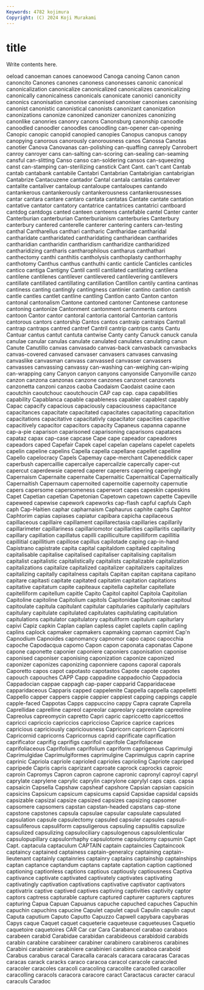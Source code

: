 ```yaml
---
Keywords: 4782 kojimura
Copyright: (C) 2024 Koji Murakami
---
```


# title

Write contents here.



oeload
canoeman canoes canoewood Canoga canoing Canon canon canoncito Canones canones
canoness canonesses canonic canonical canonicalization canonicalize canonicalized canonicalizes canonicalizing canonically
canonicalness canonicals canonicate canonici canonicity canonics canonisation canonise canonised canoniser
canonises canonising canonist canonistic canonistical canonists canonizant canonization canonizations canonize
canonized canonizer canonizes canonizing canonlike canonries canonry canons Canonsburg canonship
canoodle canoodled canoodler canoodles canoodling can-opener can-opening Canopic canopic canopid
canopied canopies Canopus canopus canopy canopying canorous canorously canorousness canos
Canossa Canotas canotier Canova Canovanas can-polishing can-quaffing canreply Canrobert canroy
canroyer cans can-salting can-scoring can-sealing can-seaming cansful can-slitting Canso canso
can-soldering cansos can-squeezing canst can-stamping can-sterilizing canstick Cant Cant. can't
cant Cantab cantab cantabank cantabile Cantabri Cantabrian Cantabrigian cantabrigian Cantabrize
Cantacuzene cantador Cantal cantala cantalas cantalever cantalite cantaliver cantaloup cantaloupe
cantaloupes cantando cantankerous cantankerously cantankerousness cantankerousnesses cantar cantara cantare cantaro
cantata cantatas Cantate cantate cantation cantative cantator cantatory cantatrice cantatrices
cantatrici cantboard cantdog cantdogs canted canteen canteens cantefable cantel Canter
canter Canterburian canterburian Canterburianism canterburies Canterbury canterbury cantered canterelle canterer
cantering canters can-testing canthal Cantharellus canthari cantharic Cantharidae cantharidal cantharidate
cantharidated cantharidating cantharidean cantharides cantharidian cantharidin cantharidism cantharidize cantharidized cantharidizing
cantharis cantharophilous cantharus canthathari canthectomy canthi canthitis cantholysis canthoplasty canthorrhaphy
canthotomy Canthus canthus canthuthi cantic canticle Canticles canticles cantico cantiga
Cantigny Cantil cantil cantilated cantilating cantilena cantilene cantilenes cantilever cantilevered
cantilevering cantilevers cantillate cantillated cantillating cantillation Cantillon cantily cantina cantinas
cantiness canting cantingly cantingness cantinier cantino cantion cantish cantle cantles
cantlet cantline cantling Cantlon canto Canton canton cantonal cantonalism Cantone
cantoned cantoner Cantonese cantonese cantoning cantonize Cantonment cantonment cantonments cantons
cantoon Cantor cantor cantoral cantoria cantorial Cantorian cantoris cantorous cantors
cantorship Cantos cantos cantraip cantraips Cantrall cantrap cantraps cantred cantref
Cantril cantrip cantrips cants Cantu Cantuar cantus cantut cantuta cantwise
Canty canty Canuck canuck canula canulae canular canulas canulate canulated
canulates canulating canun Canute Canutillo canvas canvasado canvas-back canvasback canvasbacks
canvas-covered canvased canvaser canvasers canvases canvasing canvaslike canvasman canvass canvassed
canvasser canvassers canvasses canvassing canvassy can-washing can-weighing can-wiping can-wrapping cany
Canyon canyon canyons canyonside Canyonville canzo canzon canzona canzonas canzone
canzones canzonet canzonets canzonetta canzoni canzos caoba Caodaism Caodaist caoine
caon caoutchin caoutchouc caoutchoucin CAP cap cap. capa capabilities capability
Capablanca capable capableness capabler capablest capably Capac capacify capacious capaciously
capaciousness capacitance capacitances capacitate capacitated capacitates capacitating capacitation capacitations capacitative
capacitativly capacitator capacities capacitive capacitively capacitor capacitors capacity Capaneus capanna
capanne cap-a-pie caparison caparisoned caparisoning caparisons capataces capataz capax cap-case
capcase Cape cape capeador capeadores capeadors caped Capefair Capek capel
capelan capelans capelet capelets capelin capeline capelins Capella capella capellane
capellet capelline Capello capelocracy Capels Capemay cape-merchant Capeneddick caper caperbush
capercaillie capercailye capercailzie capercally caper-cut capercut caperdewsie capered caperer caperers
capering caperingly Capernaism Capernaite capernaite Capernaitic Capernaitical Capernaitically Capernaitish Capernaum
capernoited capernoitie capernoity capernutie capers capersome capersomeness caperwort capes capeskin
capeskins Capet Capetian capetian Capetonian Capetown capetown capette Capeville capeweed
capewise capework capeworks cap-flash capful capfuls Caph caph Cap-Haitien caphar
capharnaism Caphaurus caphite caphs Caphtor Caphtorim capias capiases capiatur capibara
capicha capilaceous capillaceous capillaire capillament capillarectasia capillaries capillarily capillarimeter capillariness
capillariomotor capillarities capillaritis capillarity capillary capillation capillatus capilli capilliculture capilliform
capillitia capillitial capillitium capillose capillus capilotade caping cap-in-hand Capistrano capistrate
capita capital capitaldom capitaled capitaling capitalisable capitalise capitalised capitaliser capitalising
capitalism capitalist capitalistic capitalistically capitalists capitalizable capitalization capitalizations capitalize capitalized
capitalizer capitalizers capitalizes capitalizing capitally capitalness capitals Capitan capitan capitana
capitano capitare capitasti capitate capitated capitatim capitation capitations capitative capitatum
capite capiteaux capitella capitellar capitellate capitelliform capitellum capitle Capito Capitol
capitol Capitola Capitolian Capitoline capitoline Capitolium capitols Capitonidae Capitoninae capitoul
capitoulate capitula capitulant capitular capitularies capitularly capitulars capitulary capitulate capitulated
capitulates capitulating capitulation capitulations capitulator capitulatory capituliform capitulum capiturlary capivi
Capiz capkin Caplan caplan capless caplet caplets caplin capling caplins
caplock capmaker capmakers capmaking capman capmint Cap'n Capnodium Capnoides capnomancy
capnomor capo capoc capocchia capoche Capodacqua capomo Capon capon caponata
caponatas Capone capone caponette caponier caponiere caponiers caponisation caponise caponised
caponiser caponising caponization caponize caponized caponizer caponizes caponizing caponniere capons
caporal caporals Caporetto capos capot capotasto capotastos Capote capote capotes
capouch capouches CAPP Capp cappadine cappadochio Cappadocia Cappadocian cappae cappagh
cap-paper capparid Capparidaceae capparidaceous Capparis capped cappelenite Cappella cappella cappelletti
Cappello capper cappers cappie cappier cappiest capping cappings capple capple-faced
Cappotas Capps cappuccino cappy Capra caprate Caprella Caprellidae caprelline capreol
capreolar capreolary capreolate capreoline Capreolus capreomycin capretto Capri capric capriccetto
capriccettos capricci capriccio capriccios capriccioso Caprice caprice caprices capricious capriciously
capriciousness Capricorn capricorn Capricorni Capricornid capricorns Capricornus caprid caprificate caprification
caprificator caprifig caprifigs caprifoil caprifole Caprifoliaceae caprifoliaceous Caprifolium caprifolium capriform
caprigenous Caprimulgi Caprimulgidae Caprimulgiformes caprimulgine Caprimulgus caprin caprine caprinic Capriola
capriole caprioled caprioles caprioling Capriote capriped capripede Capris capris caprizant
caproate caprock caprocks caproic caproin Capromys Capron capron caprone capronic
capronyl caproyl capryl caprylate caprylene caprylic caprylin caprylone caprylyl caps
caps. capsa capsaicin Capsella Capshaw capsheaf capshore Capsian capsian capsicin
capsicins Capsicum capsicum capsicums capsid Capsidae capsidal capsids capsizable capsizal
capsize capsized capsizes capsizing capsomer capsomere capsomers capstan capstan-headed capstans
cap-stone capstone capstones capsula capsulae capsular capsulate capsulated capsulation capsule
capsulectomy capsuled capsuler capsules capsuli- capsuliferous capsuliform capsuligerous capsuling capsulitis
capsulize capsulized capsulizing capsulociliary capsulogenous capsulolenticular capsulopupillary capsulorrhaphy capsulotome capsulotomy
capsumin Capt Capt. captacula captaculum CAPTAIN captain captaincies Captaincook captaincy
captained captainess captain-generalcy captaining captain-lieutenant captainly captainries captainry captains captainship
captainships captan captance captandum captans captate captation caption captioned captioning
captionless captions captious captiously captiousness Captiva captivance captivate captivated captivately
captivates captivating captivatingly captivation captivations captivative captivator captivators captivatrix captive
captived captives captiving captivities captivity captor captors captress capturable capture
captured capturer capturers captures capturing Capua Capuan Capuanus capuche capuched
capuches Capuchin capuchin capuchins capucine Capulet capulet capuli Capulin capulin
caput Caputa caputium Caputo Caputto Capuzzo Capwell capybara capybaras Capys
caque Caquet caquet caqueterie caqueteuse caqueteuses Caquetio caquetoire caquetoires CAR
Car car Cara Carabancel carabao carabaos carabeen carabid Carabidae carabidan
carabideous carabidoid carabids carabin carabine carabineer carabiner carabinero carabineros carabines
Carabini carabinier carabiniere carabinieri carabins caraboa caraboid Carabus carabus caracal
Caracalla caracals caracara caracaras Caracas caracas carack caracks caraco caracoa
caracol caracole caracoled caracoler caracoles caracoli caracoling caracolite caracolled caracoller
caracolling caracols caracora caracore caract Caractacus caracter caracul caraculs Caradoc
